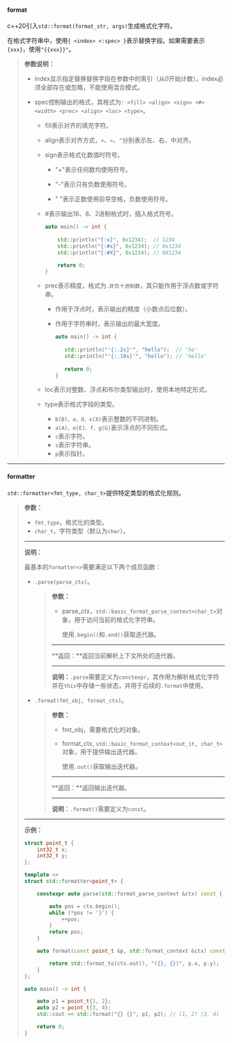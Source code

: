#### format

c++20引入`std::format(format_str, args)`生成格式化字符。

在格式字符串中，使用`{ <index> <:spec> }`表示替换字段。如果需要表示`{xxx}`，使用`"{{xxx}}"`。

>   **参数说明：**
>
>   * index显示指定替换替换字段在参数中的索引（从0开始计数）。index必须全部存在或忽略，不能使用混合模式。
>
>   * spec控制输出的格式，其格式为`: <fill> <align> <sign> <#> <width> <prec> <align> <loc> <type>`。
>
>       * fill表示对齐的填充字符。
>
>       * align表示对齐方式，`<`、`>`、`^`分别表示左、右、中对齐。
>
>       * sign表示格式化数值时符号。
>
>           * "+"表示任何数均使用符号。
>
>           * "-"表示只有负数使用符号。
>
>           * " "表示正数使用前导空格，负数使用符号。
>
>       * #表示输出16、8、2进制格式时，插入格式符号。
>
>            ```cpp
>            auto main() -> int {
>                
>                std::println("{:x}", 0x1234);	// 1234
>                std::println("{:#x}", 0x1234);	// 0x1234
>                std::println("{:#X}", 0x1234);	// 0X1234
>            
>                return 0;
>            }
>            ```
>
>       * prec表示精度，格式为`.非负十进制数`，其只能作用于浮点数或字符串。
>
>            * 作用于浮点时，表示输出的精度（小数点后位数）。
>
>            * 作用于字符串时，表示输出的最大宽度。
>
>                ```cpp
>                auto main() -> int {
>                            
>                	std::println("'{:.2s}'", "hello");	// 'he'
>                	std::println("'{:.10s}'", "hello");	// 'hello'
>                        
>                	return 0;
>                }
>                ```
>       
>       * loc表示对整数、浮点和布尔类型输出时，使用本地特定形式。
>
>       * type表示格式字段的类型。
>
>            *  `b(B)、o、d、x(X)`表示整数的不同进制。
>            * `a(A)、e(E)、f、g(G)`表示浮点的不同形式。
>            * `c`表示字符。
>            * `s`表示字符串。
>            * `p`表示指针。

---

#### formatter

`std::formatter<fmt_type, char_t>`提供特定类型的格式化规则。

>   **参数：**
>
>   *   `fmt_type`，格式化的类型。
>   *   `char_t`，字符类型（默认为`char`）。
>
>   ---
>
>   **说明：**
>
>   最基本的`formatter<>`需要满足以下两个成员函数：
>
>   *   `.parse(parse_ctx)`。
>
>       >   **参数：**
>       >
>       >   *   parse_ctx，`std::basic_format_parse_context<char_t>`对象，用于访问当前的格式化字符串。
>       >
>       >       使用`.begin()`和`.end()`获取迭代器。
>       >
>       >   ---
>       >
>       >   **返回：**返回当前解析上下文所处的迭代器。
>       >
>       >   ---
>       >
>       >   **说明：**`.parse`需要定义为`constexpr`，其作用为解析格式化字符并在`this`中存储一些状态，并用于后续的`.format`中使用。
>
>   *   `.format(fmt_obj, format_ctx)`。
>
>       >   **参数：**
>       >
>       >   *   fmt_obj，需要格式化的对象。
>       >
>       >   *   format_ctx, `std::basic_format_context<out_it, char_t>`对象，用于提供输出迭代器。
>       >
>       >       使用`.out()`获取输出迭代器。
>       >
>       >   ---
>       >
>       >   **返回：**返回输出迭代器。
>       >
>       >   ---
>       >
>       >   **说明**：`.format()`需要定义为`const`。
>
>   ---
>
>   **示例：**
>
>   ```cpp
>   struct point_t {
>       int32_t x;
>       int32_t y;
>   };
>   
>   template <>
>   struct std::formatter<point_t> {
>   
>       constexpr auto parse(std::format_parse_context &ctx) const {
>   
>           auto pos = ctx.begin();
>           while (*pos != '}') {
>               ++pos;
>           }
>           return pos;
>       }
>   
>       auto format(const point_t &p, std::format_context &ctx) const {
>   
>           return std::format_to(ctx.out(), "({}, {})", p.x, p.y);
>       }
>   };
>   
>   auto main() -> int {
>   
>       auto p1 = point_t{1, 2};
>       auto p2 = point_t{3, 4};
>       std::cout << std::format("{} {}", p1, p2); // (1, 2) (3, 4)
>   
>       return 0;
>   }
>   ```






